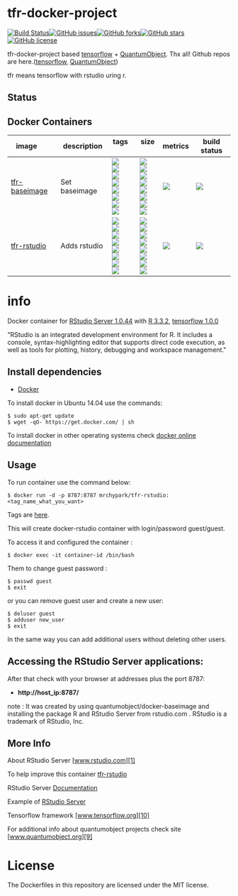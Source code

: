 # tfr-docker-project

[![Build Status](https://travis-ci.org/mrchypark/tfr-docker-project.svg?branch=master)](https://travis-ci.org/mrchypark/tfr-docker-project)[![GitHub issues](https://img.shields.io/github/issues/mrchypark/tfr-docker-project.svg)](https://github.com/mrchypark/tfr-docker-project/issues)[![GitHub forks](https://img.shields.io/github/forks/mrchypark/tfr-docker-project.svg)](https://github.com/mrchypark/tfr-docker-project/network)[![GitHub stars](https://img.shields.io/github/stars/mrchypark/tfr-docker-project.svg)](https://github.com/mrchypark/tfr-docker-project/stargazers)[![GitHub license](https://img.shields.io/badge/license-MIT-blue.svg)](https://raw.githubusercontent.com/mrchypark/tfr-docker-project/master/LICENSE)

tfr-docker-project based [tensorflow](https://www.tensorflow.org/) + [QuantumObject](https://www.quantumobject.org/). Thx all!
Github repos are here.([tensorflow](https://github.com/tensorflow/tensorflow/tree/master/tensorflow/tools/docker), [QuantumObject](https://github.com/QuantumObject/docker-baseimage))

tfr means tensorflow with rstudio uring r.

## Status ##

## Docker Containers ##

image       | description | tags           | size   | metrics | build status 
----------- | ----------- | -------------- | ------ | ------- | ----------------------
[tfr-baseimage](https://hub.docker.com/r/mrchypark/tfr-baseimage) |  Set baseimage | [![](https://images.microbadger.com/badges/version/mrchypark/tfr-baseimage:latest-cpu-py2.svg)](https://microbadger.com/images/mrchypark/tfr-baseimage:latest-cpu-py2)<br>[![](https://images.microbadger.com/badges/version/mrchypark/tfr-baseimage:latest-cpu-py3.svg)](https://microbadger.com/images/mrchypark/tfr-baseimage:latest-cpu-py3)<br>[![](https://images.microbadger.com/badges/version/mrchypark/tfr-baseimage:latest-gpu-py2.svg)](https://microbadger.com/images/mrchypark/tfr-baseimage:latest-gpu-py2)<br>[![](https://images.microbadger.com/badges/version/mrchypark/tfr-baseimage:latest-gpu-py3.svg)](https://microbadger.com/images/mrchypark/tfr-baseimage:latest-gpu-py3)<br>[![](https://images.microbadger.com/badges/version/mrchypark/tfr-baseimage:1.0.0-cpu-py2.svg)](https://microbadger.com/images/mrchypark/tfr-baseimage:1.0.0-cpu-py2)<br>[![](https://images.microbadger.com/badges/version/mrchypark/tfr-baseimage:1.0.0-cpu-py3.svg)](https://microbadger.com/images/mrchypark/tfr-baseimage:1.0.0-cpu-py3)<br>[![](https://images.microbadger.com/badges/version/mrchypark/tfr-baseimage:1.0.0-gpu-py2.svg)](https://microbadger.com/images/mrchypark/tfr-baseimage:1.0.0-gpu-py2)<br>[![](https://images.microbadger.com/badges/version/mrchypark/tfr-baseimage:1.0.0-gpu-py3.svg)](https://microbadger.com/images/mrchypark/tfr-baseimage:1.0.0-gpu-py3) | [![](https://images.microbadger.com/badges/image/mrchypark/tfr-baseimage:latest-cpu-py2.svg)](https://microbadger.com/images/mrchypark/tfr-baseimage:latest-cpu-py2)<br>[![](https://images.microbadger.com/badges/image/mrchypark/tfr-baseimage:latest-cpu-py3.svg)](https://microbadger.com/images/mrchypark/tfr-baseimage:latest-cpu-py3)<br>[![](https://images.microbadger.com/badges/image/mrchypark/tfr-baseimage:latest-gpu-py2.svg)](https://microbadger.com/images/mrchypark/tfr-baseimage:latest-gpu-py2)<br>[![](https://images.microbadger.com/badges/image/mrchypark/tfr-baseimage:latest-gpu-py3.svg)](https://microbadger.com/images/mrchypark/tfr-baseimage:latest-gpu-py3)<br>[![](https://images.microbadger.com/badges/image/mrchypark/tfr-baseimage:1.0.0-cpu-py2.svg)](https://microbadger.com/images/mrchypark/tfr-baseimage:1.0.0-cpu-py2)<br>[![](https://images.microbadger.com/badges/image/mrchypark/tfr-baseimage:1.0.0-cpu-py3.svg)](https://microbadger.com/images/mrchypark/tfr-baseimage:1.0.0-cpu-py3)<br>[![](https://images.microbadger.com/badges/image/mrchypark/tfr-baseimage:1.0.0-gpu-py2.svg)](https://microbadger.com/images/mrchypark/tfr-baseimage:1.0.0-gpu-py2)<br>[![](https://images.microbadger.com/badges/image/mrchypark/tfr-baseimage:1.0.0-gpu-py3.svg)](https://microbadger.com/images/mrchypark/tfr-baseimage:1.0.0-gpu-py3) | [![](https://img.shields.io/docker/pulls/mrchypark/tfr-baseimage.svg)](https://hub.docker.com/r/mrchypark/tfr-baseimage) | [![](https://img.shields.io/docker/automated/mrchypark/tfr-baseimage.svg)](https://hub.docker.com/r/mrchypark/tfr-baseimage/builds)   
[tfr-rstudio](https://hub.docker.com/r/mrchypark/tfr-rstudio)     |  Adds rstudio                              | [![](https://images.microbadger.com/badges/version/mrchypark/tfr-rstudio:latest-cpu-py2.svg)](https://microbadger.com/images/mrchypark/tfr-rstudio:latest-cpu-py2)<br>[![](https://images.microbadger.com/badges/version/mrchypark/tfr-rstudio:latest-cpu-py3.svg)](https://microbadger.com/images/mrchypark/tfr-rstudio:latest-cpu-py3)<br>[![](https://images.microbadger.com/badges/version/mrchypark/tfr-rstudio:latest-gpu-py2.svg)](https://microbadger.com/images/mrchypark/tfr-rstudio:latest-gpu-py2)<br>[![](https://images.microbadger.com/badges/version/mrchypark/tfr-rstudio:latest-gpu-py3.svg)](https://microbadger.com/images/mrchypark/tfr-rstudio:latest-gpu-py3)<br>[![](https://images.microbadger.com/badges/version/mrchypark/tfr-rstudio:1.0.0-cpu-py2.svg)](https://microbadger.com/images/mrchypark/tfr-rstudio:1.0.0-cpu-py2)<br>[![](https://images.microbadger.com/badges/version/mrchypark/tfr-rstudio:1.0.0-cpu-py3.svg)](https://microbadger.com/images/mrchypark/tfr-rstudio:1.0.0-cpu-py3)<br>[![](https://images.microbadger.com/badges/version/mrchypark/tfr-rstudio:1.0.0-gpu-py2.svg)](https://microbadger.com/images/mrchypark/tfr-rstudio:1.0.0-gpu-py2)<br>[![](https://images.microbadger.com/badges/version/mrchypark/tfr-rstudio:1.0.0-gpu-py3.svg)](https://microbadger.com/images/mrchypark/tfr-rstudio:1.0.0-gpu-py3) | [![](https://images.microbadger.com/badges/image/mrchypark/tfr-rstudio:latest-cpu-py2.svg)](https://microbadger.com/images/mrchypark/tfr-rstudio:latest-cpu-py2)<br>[![](https://images.microbadger.com/badges/image/mrchypark/tfr-rstudio:latest-cpu-py3.svg)](https://microbadger.com/images/mrchypark/tfr-rstudio:latest-cpu-py3)<br>[![](https://images.microbadger.com/badges/image/mrchypark/tfr-rstudio:latest-gpu-py2.svg)](https://microbadger.com/images/mrchypark/tfr-rstudio:latest-gpu-py2)<br>[![](https://images.microbadger.com/badges/image/mrchypark/tfr-rstudio:latest-gpu-py3.svg)](https://microbadger.com/images/mrchypark/tfr-rstudio:latest-gpu-py3)<br>[![](https://images.microbadger.com/badges/image/mrchypark/tfr-rstudio:1.0.0-cpu-py2.svg)](https://microbadger.com/images/mrchypark/tfr-rstudio:1.0.0-cpu-py2)<br>[![](https://images.microbadger.com/badges/image/mrchypark/tfr-rstudio:1.0.0-cpu-py3.svg)](https://microbadger.com/images/mrchypark/tfr-rstudio:1.0.0-cpu-py3)<br>[![](https://images.microbadger.com/badges/image/mrchypark/tfr-rstudio:1.0.0-gpu-py2.svg)](https://microbadger.com/images/mrchypark/tfr-rstudio:1.0.0-gpu-py2)<br>[![](https://images.microbadger.com/badges/image/mrchypark/tfr-rstudio:1.0.0-gpu-py3.svg)](https://microbadger.com/images/mrchypark/tfr-rstudio:1.0.0-gpu-py3) | [![](https://img.shields.io/docker/pulls/mrchypark/tfr-rstudio.svg)](https://hub.docker.com/r/mrchypark/tfr-rstudio) | [![](https://img.shields.io/docker/automated/mrchypark/tfr-rstudio.svg)](https://hub.docker.com/r/mrchypark/tfr-rstudio/builds)


# info

Docker container for [RStudio Server 1.0.44][3] with [R 3.3.2][8], [tensorflow 1.0.0][10]

"RStudio is an integrated development environment for R. It includes a console, syntax-highlighting editor that supports direct code execution, as well as tools for plotting, history, debugging and workspace management."

## Install dependencies

  - [Docker][2]

To install docker in Ubuntu 14.04 use the commands:

    $ sudo apt-get update
    $ wget -qO- https://get.docker.com/ | sh

 To install docker in other operating systems check [docker online documentation][4]

## Usage

To run container use the command below:

    $ docker run -d -p 8787:8787 mrchypark/tfr-rstudio:<tag_name_what_you_want>
    
Tags are [here](https://hub.docker.com/r/mrchypark/tfr-rstudio/tags/).
    
This will create docker-rstudio container with login/password guest/guest.

To access it and configured the container :

    $ docker exec -it container-id /bin/bash

Them to change guest password :

    $ passwd guest
    $ exit

or you can remove guest user and create a new user:

    $ deluser guest
    $ adduser new_user
    $ exit
    
In the same way you can add additional users without deleting other users. 

## Accessing the RStudio Server applications:

After that check with your browser at addresses plus the port 8787:

  - **http://host_ip:8787/**

note : It was created by using quantumobject/docker-baseimage and installing the package R and RStudio Server from rstudio.com . RStudio is a trademark of RStudio, Inc.

## More Info

About RStudio Server [www.rstudio.com][1]

To help improve this container [tfr-rstudio][5]

RStudio Server [Documentation][6]

Example of [RStudio Server][7]

Tensorflow framework [www.tensorflow.org][10]

For additional info about quantumobject projects check site [www.quantumobject.org][9]

# License

The Dockerfiles in this repository are licensed under the MIT license.

[1]:http://www.rstudio.com
[2]:https://www.docker.com
[3]:http://www.rstudio.com/products/rstudio/download-server
[4]:http://docs.docker.com
[5]:https://github.com/mrchypark/tfr-docker-project
[6]:https://support.rstudio.com/hc/en-us/categories/200035113-Documentation
[7]:https://rstudio.quantumobject.org
[8]:http://www.r-project.org
[9]:https://www.quantumobject.org
[10]:https://www.tensorflow.org/
